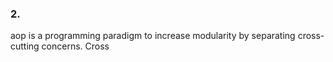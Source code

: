 ### 2.
aop is a programming paradigm to increase modularity by separating cross-cutting concerns. 
Cross
